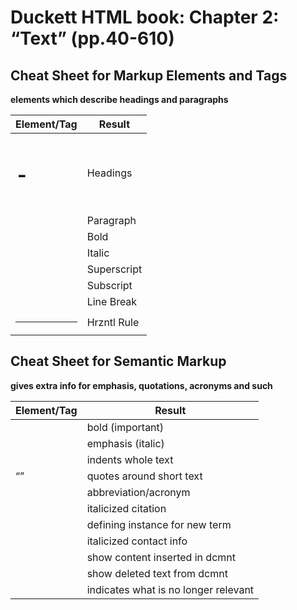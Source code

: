 # Duckett HTML book: Chapter 2: “Text” (pp.40-610)

## Cheat Sheet for Markup Elements and Tags

**elements which describe headings and paragraphs**

| Element/Tag | Result      |
|-------------|------------ |
| <h1>-<h6>   | Headings    |
| <p>         | Paragraph   |
| <b>         | Bold        |
| <i>         | Italic      |
| <sup>       | Superscript |
| <sub>       | Subscript   |
| <br />      | Line Break  |
| <hr />      | Hrzntl Rule |

## Cheat Sheet for Semantic Markup

**gives extra info for emphasis, quotations, acronyms and such**

| Element/Tag  | Result                               |
|--------------|------------------------------------- |
| <strong>     | bold (important)                     |
| <em>         | emphasis (italic)                    |
| <blockquote> | indents whole text                   |
| <q>          | quotes around short text             |
| <abbr>       | abbreviation/acronym                 |
| <cite>       | italicized citation                  |
| <dfn>        | defining instance for new term       |
| <address>    | italicized contact info              |
| <ins>        | show content inserted in dcmnt       |
| <del>        | show deleted text from dcmnt         |
| <s>          | indicates what is no longer relevant
